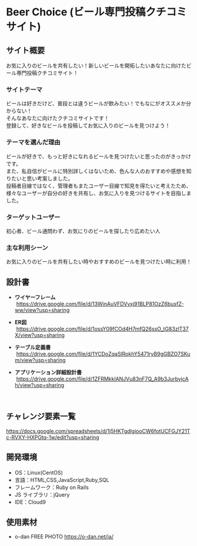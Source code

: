 # Beer Choice (ビール専門投稿クチコミサイト)

## サイト概要
お気に入りのビールを共有したい！新しいビールを開拓したいあなたに向けたビール専門投稿クチコミサイト！

### サイトテーマ

ビールは好きだけど、普段とは違うビールが飲みたい！でもなにがオススメか分からない！  <br>
そんなあなたに向けたクチコミサイトです！  <br>
登録して、好きなビールを投稿してお気に入りのビールを見つけよう！  <br>

### テーマを選んだ理由

ビールが好きで、もっと好きになれるビールを見つけたいと思ったのがきっかけです。  <br>
また、私自信がビールに特別詳しくはないため、色んな人のおすすめや感想を知りたいと思い考案しました。  <br>
投稿者目線ではなく、管理者もまたユーザー目線で知見を得たいと考えたため、  <br>
様々なユーザーが自分の好きを共有し、お気に入りを見つけるサイトを目指しました。  <br>

### ターゲットユーザー

初心者、ビール通問わず、お気にりのビールを探したり広めたい人

### 主な利用シーン

お気に入りのビールを共有したい時やおすすめのビールを見つけたい時に利用！

## 設計書

* __ワイヤーフレーム__  <br>
&nbsp;<https://drive.google.com/file/d/13WinAuVFDVvxj91BLP81OzZ6busfZ-ww/view?usp=sharing>

* __ER図__  <br>
&nbsp;<https://drive.google.com/file/d/1ossY09fCOd4H7mfQ26ssO_tG83zlT37X/view?usp=sharing>

* __テーブル定義書__  <br>
&nbsp;<https://drive.google.com/file/d/1YCDoZqaSlRokhY5471ryB9gGBZO7SKum/view?usp=sharing>

* __アプリケーション詳細設計書__  <br>
&nbsp;<https://drive.google.com/file/d/1ZFRMkklANJVu83nF7Q_A9b3JurbyjcAh/view?usp=sharing>
<br>

## チャレンジ要素一覧

<https://docs.google.com/spreadsheets/d/1j5HKTgdlgiooCW6fotUCFGJY21Tc-RVXY-HXPGtq-1w/edit?usp=sharing>

## 開発環境

- OS：Linux(CentOS)
- 言語：HTML,CSS,JavaScript,Ruby,SQL
- フレームワーク：Ruby on Rails
- JS ライブラリ：jQuery
- IDE：Cloud9

## 使用素材

- o-dan FREE PHOTO&nbsp;<https://o-dan.net/ja/>